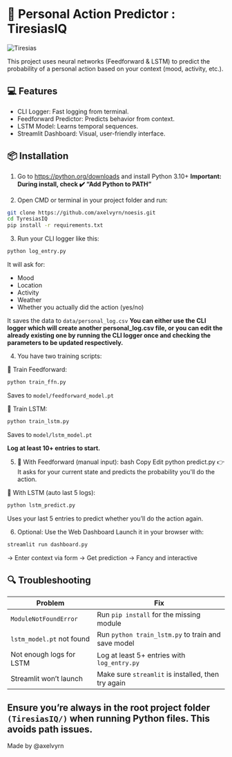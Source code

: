 # 🧠 Personal Action Predictor : TiresiasIQ
![Tiresias](https://github.com/user-attachments/assets/c0afa6fd-661a-4b3a-a11d-00b14da32ec6)

This project uses neural networks (Feedforward & LSTM) to predict the probability of a personal action based on your context (mood, activity, etc.).

## 💻 Features

- CLI Logger: Fast logging from terminal.
- Feedforward Predictor: Predicts behavior from context.
- LSTM Model: Learns temporal sequences.
- Streamlit Dashboard: Visual, user-friendly interface.

## 📦 Installation
1. Go to https://python.org/downloads and install Python 3.10+
**Important: During install, check ✔️ “Add Python to PATH”**

2. Open CMD or terminal in your project folder and run:
```bash
git clone https://github.com/axelvyrn/noesis.git
cd TyresiasIQ
pip install -r requirements.txt
```

3. Run your CLI logger like this:
```bash
python log_entry.py
```
It will ask for:

- Mood
- Location
- Activity
- Weather
- Whether you actually did the action (yes/no)

It saves the data to `data/personal_log.csv`
**You can either use the CLI logger which will create another personal_log.csv file, or you can edit the already existing one by running the CLI logger once and checking the parameters to be updated respectively.**

4. You have two training scripts:

🔹 Train Feedforward:
```bash
python train_ffn.py
```
Saves to `model/feedforward_model.pt`

🔹 Train LSTM:
```bash
python train_lstm.py
```
Saves to `model/lstm_model.pt`

**Log at least 10+ entries to start.**

5. 🔹 With Feedforward (manual input):
bash
Copy
Edit
python predict.py
👉 It asks for your current state and predicts the probability you'll do the action.

🔹 With LSTM (auto last 5 logs):
```bash
python lstm_predict.py
```
Uses your last 5 entries to predict whether you’ll do the action again.

6. Optional: Use the Web Dashboard
Launch it in your browser with:
```bash
streamlit run dashboard.py
```
→ Enter context via form
→ Get prediction
→ Fancy and interactive

## 🔍 Troubleshooting
| Problem                   | Fix                                                |
| ------------------------- | -------------------------------------------------- |
| `ModuleNotFoundError`     | Run `pip install` for the missing module           |
| `lstm_model.pt` not found | Run `python train_lstm.py` to train and save model |
| Not enough logs for LSTM  | Log at least 5+ entries with `log_entry.py`        |
| Streamlit won’t launch    | Make sure `streamlit` is installed, then try again |

**Ensure you’re always in the root project folder `(TiresiasIQ/)` when running Python files. This avoids path issues.**
---
Made by @axelvyrn
